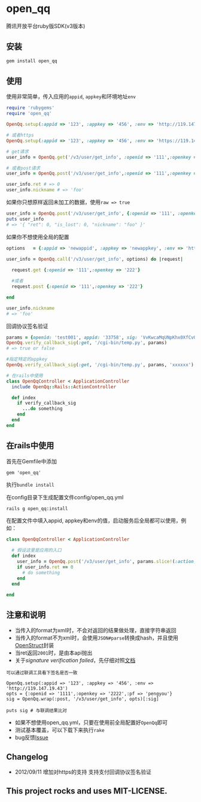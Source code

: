 open_qq
=======

腾讯开放平台ruby版SDK(v3版本)

## 安装

```ruby
gem install open_qq
```

## 使用

使用非常简单，传入应用的`appid`, `appkey`和环境地址`env`

```ruby
require 'rubygems'
require 'open_qq'

OpenQq.setup(:appid => '123', :appkey => '456', :env => 'http://119.147.19.43')

# 或者https
OpenQq.setup(:appid => '123', :appkey => '456', :env => 'https://119.147.19.43')

# get请求
user_info = OpenQq.get('/v3/user/get_info', :openid => '111',:openkey => '222')

# 或者post请求
user_info = OpenQq.post('/v3/user/get_info',:openid => '111',:openkey => '222')

user_info.ret # => 0
user_info.nickname # => 'foo'
```

如果你只想原样返回未加工的数据，使用`raw => true`

```ruby
user_info = OpenQq.post('/v3/user/get_info', {:openid => '111', :openkey => '222'}, :raw => true)
puts user_info
# => '{ "ret": 0, "is_lost": 0, "nickname": "foo" }'
```

如果你不想使用全局的配置

```ruby
options   = {:appid => 'newappid', :appkey => 'newappkey', :env => 'http://newenv'}

user_info = OpenQq.call('/v3/user/get_info', options) do |request|
  
  request.get {:openid => '111',:openkey => '222'}

  #或者
  request.post {:openid => '111',:openkey => '222'}

end

user_info.nickname
# => 'foo'
```

回调协议签名验证

```ruby
params = {openid: 'test001', appid: '33758', sig: 'VvKwcaMqUNpKhx0XfCvOqPRiAnU%3D'}
OpenQq.verify_callback_sig(:get, '/cgi-bin/temp.py', params)
# => true or false

#指定特定的appkey
OpenQq.verify_callback_sig(:get, '/cgi-bin/temp.py', params, 'xxxxxx')

# 在rails中使用
class OpenQqController < ApplicationController
  include OpenQq::Rails::ActionController

  def index
    if verify_callback_sig
      ...do something
    end
  end
end

```

## 在rails中使用

首先在Gemfile中添加
```
gem 'open_qq'
```

执行`bundle install`

在config目录下生成配置文件config/open_qq.yml
```
rails g open_qq:install
```

在配置文件中填入appid, appkey和env的值，启动服务后全局都可以使用，例如：

```ruby
class OpenQqController < ApplicationController
  
  # 假设这里是应用的入口
  def index
    user_info = OpenQq.post('/v3/user/get_info', params.slice!(:action, :controller))
    if user_info.ret == 0
      # do something
    end
  end

end

```

## 注意和说明

* 当传入的format为xml时，不会对返回的结果做处理，直接字符串返回
* 当传入的format不为xml时，会使用`JSON#parse`转换成hash，并且使用[OpenStruct](http://www.ruby-doc.org/stdlib-1.8.7/libdoc/ostruct/rdoc/OpenStruct.html, 'OpenStruct')封装
* 当ret返回`2001`时，是由本api抛出
* 关于*signature verification failed*，先仔细对照[文档](http://wiki.open.qq.com/wiki/%E8%85%BE%E8%AE%AF%E5%BC%80%E6%94%BE%E5%B9%B3%E5%8F%B0%E7%AC%AC%E4%B8%89%E6%96%B9%E5%BA%94%E7%94%A8%E7%AD%BE%E5%90%8D%E5%8F%82%E6%95%B0sig%E7%9A%84%E8%AF%B4%E6%98%8E#.E4.B8.BA.E4.BB.80.E4.B9.88.E6.80.BB.E6.98.AF.E8.BF.94.E5.9B.9E.E2.80.9C-5.EF.BC.9Asignature_verification_failed.E2.80.9D.EF.BC.9F)

```
可以通过联调工具看下签名是否一致

OpenQq.setup(:appid => '123', :appkey => '456', :env => 'http://119.147.19.43')
opts = {:openid => '1111',:openkey => '2222',:pf => 'pengyou'}
sig = OpenQq.wrap(:post, '/v3/user/get_info', opts)[:sig]

puts sig # 与联调结果比对

```

* 如果不想使用open_qq.yml，只要在使用前全局配置好`OpenQq`即可
* 测试基本覆盖，可以下载下来执行`rake`
* bug反馈[Issue](https://github.com/zires/open_qq/issues)

## Changelog

* 2012/09/11 
增加对https的支持
支持支付回调协议签名验证


## This project rocks and uses MIT-LICENSE.
